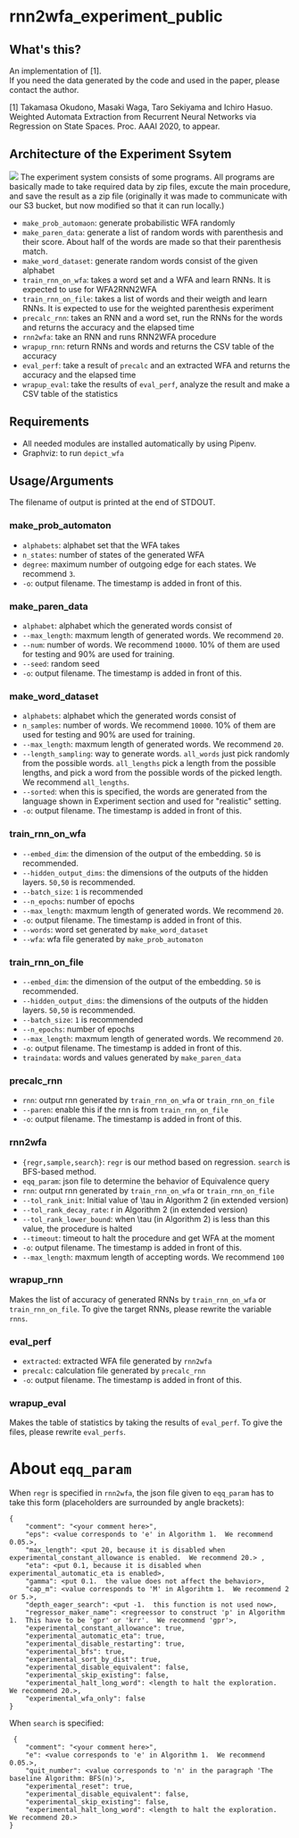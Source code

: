 # rnn2wfa_experiment_public

## What's this?
An implementation of [1].  
If you need the data generated by the code and used in the paper, please contact the author.

[1] Takamasa Okudono, Masaki Waga, Taro Sekiyama and Ichiro Hasuo. Weighted Automata Extraction from Recurrent Neural Networks via Regression on State Spaces. Proc. AAAI 2020, to appear.

## Architecture of the Experiment Ssytem
![](docs/flow.png)
The experiment system consists of some programs.
All programs are basically made to take required data by zip files, excute the main procedure, and save the result as a zip file (originally it was made to communicate with our S3 bucket, but now modified so that it can run locally.)
- `make_prob_automaon`: generate probabilistic WFA randomly
- `make_paren_data`: generate a list of random words with parenthesis and their score.  About half of the words are made so that their parenthesis match.
- `make_word_dataset`: generate random words consist of the given alphabet
- `train_rnn_on_wfa`: takes a word set and a WFA and learn RNNs.  It is expected to use for WFA2RNN2WFA
- `train_rnn_on_file`: takes a list of words and their weigth and learn RNNs.  It is expected to use for the weighted parenthesis experiment
- `precalc_rnn`: takes an RNN and a word set, run the RNNs for the words and returns the accuracy and the elapsed time
- `rnn2wfa`: take an RNN and runs RNN2WFA procedure
- `wrapup_rnn`: return RNNs and words and returns the CSV table of the accuracy
- `eval_perf`: take a result of `precalc` and an extracted WFA and returns the accuracy and the elapsed time
- `wrapup_eval`: take the results of `eval_perf`, analyze the result and make a CSV table of the statistics


## Requirements
- All needed modules are installed automatically by using Pipenv.
- Graphviz: to run `depict_wfa`

## Usage/Arguments
The filename of output is printed at the end of STDOUT.

### make_prob_automaton
- `alphabets`: alphabet set that the WFA takes
- `n_states`: number of states of the generated WFA
- `degree`: maximum number of outgoing edge for each states.  We recommend `3`.
- `-o`: output filename.  The timestamp is added in front of this.

### make_paren_data
- `alphabet`: alphabet which the generated words consist of 
- `--max_length`: maxmum length of generated words.  We recommend `20`.
- `--num`: number of words.  We recommend `10000`.  10% of them are used for testing and 90% are used for training.
- `--seed`: random seed
- `-o`: output filename.  The timestamp is added in front of this.

### make_word_dataset
- `alphabets`: alphabet which the generated words consist of 
- `n_samples`: number of words.  We recommend `10000`.  10% of them are used for testing and 90% are used for training.
- `--max_length`: maxmum length of generated words.  We recommend `20`.
- `--length_sampling`: way to generate words.  `all_words` just pick randomly from the possible words.  `all_lengths` pick a length from the possible lengths, and pick a word from the possible words of the picked length.  We recommend `all_lengths`.
- `--sorted`: when this is specified, the words are generated from the language shown in Experiment section and used for "realistic" setting.
- `-o`: output filename.  The timestamp is added in front of this.

### train_rnn_on_wfa
- `--embed_dim`: the dimension of the output of the embedding.  `50` is recommended.
- `--hidden_output_dims`: the dimensions of the outputs of the hidden layers.  `50,50` is recommended.
- `--batch_size`: `1` is recommended
- `--n_epochs`: number of epochs
- `--max_length`: maxmum length of generated words.  We recommend `20`.
- `-o`: output filename.  The timestamp is added in front of this.
- `--words`: word set generated by `make_word_dataset`
- `--wfa`: wfa file generated by `make_prob_automaton`

### train_rnn_on_file
- `--embed_dim`: the dimension of the output of the embedding.  `50` is recommended.
- `--hidden_output_dims`: the dimensions of the outputs of the hidden layers.  `50,50` is recommended.
- `--batch_size`: `1` is recommended
- `--n_epochs`: number of epochs
- `--max_length`: maxmum length of generated words.  We recommend `20`.
- `-o`: output filename.  The timestamp is added in front of this.
- `traindata`: words and values generated by `make_paren_data`

### precalc_rnn
- `rnn`: output rnn generated by `train_rnn_on_wfa` or `train_rnn_on_file`
- `--paren`: enable this if the rnn is from `train_rnn_on_file`
- `-o`: output filename.  The timestamp is added in front of this.

### rnn2wfa
- `{regr,sample,search}`: `regr` is our method based on regression.  `search` is BFS-based method.
- `eqq_param`: json file to determine the behavior of Equivalence query
- `rnn`: output rnn generated by `train_rnn_on_wfa` or `train_rnn_on_file`
- `--tol_rank_init`: Initial value of \tau in Algorithm 2 (in extended version)
- `--tol_rank_decay_rate`: r in Algorithm 2 (in extended version)
- `--tol_rank_lower_bound`: when \tau (in Algorithm 2) is less than this value, the procedure is halted
- `--timeout`: timeout to halt the procedure and get WFA at the moment
- `-o`: output filename.  The timestamp is added in front of this.
- `--max_length`: maxmum length of accepting words.  We recommend `100`


### wrapup_rnn
Makes the list of accuracy of generated RNNs by `train_rnn_on_wfa` or `train_rnn_on_file`.
To give the target RNNs, please rewrite the variable `rnns`.

### eval_perf
- `extracted`: extracted WFA file generated by `rnn2wfa`
- `precalc`: calculation file generated by `precalc_rnn`
- `-o`: output filename.  The timestamp is added in front of this.


### wrapup_eval
Makes the table of statistics by taking the results of `eval_perf`.
To give the files, please rewrite `eval_perfs`.

# About `eqq_param`
When `regr` is specified in `rnn2wfa`, the json file given to `eqq_param` has to take this form (placeholders are surrounded by angle brackets):
```
{
    "comment": "<your comment here>",
    "eps": <value corresponds to 'e' in Algorithm 1.  We recommend 0.05.>,
    "max_length": <put 20, because it is disabled when experimental_constant_allowance is enabled.  We recommend 20.> ,
    "eta": <put 0.1, because it is disabled when experimental_automatic_eta is enabled>,
    "gamma": <put 0.1.  the value does not affect the behavior>,
    "cap_m": <value corresponds to 'M' in Algorihtm 1.  We recommend 2 or 5.>,
    "depth_eager_search": <put -1.  this function is not used now>,
    "regressor_maker_name": <regreessor to construct 'p' in Algorithm 1.  This have to be 'gpr' or 'krr'.  We recommend 'gpr'>,
    "experimental_constant_allowance": true,
    "experimental_automatic_eta": true,
    "experimental_disable_restarting": true,
    "experimental_bfs": true,
    "experimental_sort_by_dist": true,
    "experimental_disable_equivalent": false,
    "experimental_skip_existing": false,
    "experimental_halt_long_word": <length to halt the exploration.  We recommend 20.>,
    "experimental_wfa_only": false
}
```


When `search` is specified:
```
 {
    "comment": "<your comment here>",
    "e": <value corresponds to 'e' in Algorithm 1.  We recommend 0.05.>,
    "quit_number": <value corresponds to 'n' in the paragraph 'The baseline Algorithm: BFS(n)'>,
    "experimental_reset": true,
    "experimental_disable_equivalent": false,
    "experimental_skip_existing": false,
    "experimental_halt_long_word": <length to halt the exploration.  We recommend 20.>
}
```